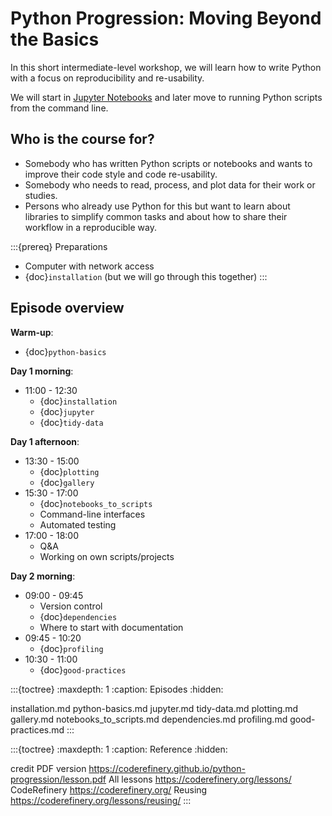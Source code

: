# Python Progression: Moving Beyond the Basics

In this short intermediate-level workshop, we will learn how to write Python
with a focus on reproducibility and re-usability.

We will start in [Jupyter Notebooks](https://jupyter.org/) and later move to
running Python scripts from the command line.


## Who is the course for?

- Somebody who has written Python scripts or notebooks and wants to improve their code style and code re-usability.
- Somebody who needs to read, process, and plot data for their work or studies.
- Persons who already use Python for this but want to learn about libraries
  to simplify common tasks and about how to share their workflow in a reproducible way.

:::{prereq} Preparations
- Computer with network access
- {doc}`installation` (but we will go through this together)
:::


## Episode overview

**Warm-up**:
- {doc}`python-basics`

**Day 1 morning**:
- 11:00 - 12:30
  - {doc}`installation`
  - {doc}`jupyter`
  - {doc}`tidy-data`

**Day 1 afternoon**:
- 13:30 - 15:00
  - {doc}`plotting`
  - {doc}`gallery`
- 15:30 - 17:00
  - {doc}`notebooks_to_scripts`
  - Command-line interfaces
  - Automated testing
- 17:00 - 18:00
  - Q&A
  - Working on own scripts/projects

**Day 2 morning**:
- 09:00 - 09:45
  - Version control
  - {doc}`dependencies`
  - Where to start with documentation
- 09:45 - 10:20
  - {doc}`profiling`
- 10:30 - 11:00
  - {doc}`good-practices`


:::{toctree}
:maxdepth: 1
:caption: Episodes
:hidden:

installation.md
python-basics.md
jupyter.md
tidy-data.md
plotting.md
gallery.md
notebooks_to_scripts.md
dependencies.md
profiling.md
good-practices.md
:::

:::{toctree}
:maxdepth: 1
:caption: Reference
:hidden:

credit
PDF version <https://coderefinery.github.io/python-progression/lesson.pdf>
All lessons <https://coderefinery.org/lessons/>
CodeRefinery <https://coderefinery.org/>
Reusing <https://coderefinery.org/lessons/reusing/>
:::
